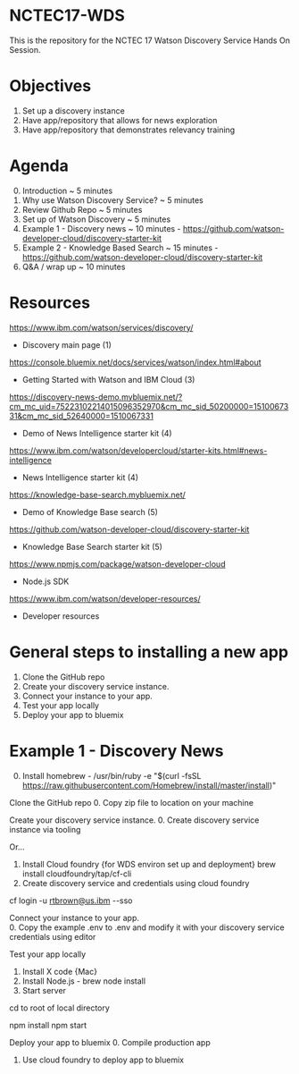 # NCTEC17-WDS

This is the repository for the NCTEC 17 Watson Discovery Service Hands On Session.

# Objectives

1. Set up a discovery instance
2. Have app/repository that allows for news exploration
3. Have app/repository that demonstrates relevancy training

# Agenda
0. Introduction ~ 5 minutes
1. Why use Watson Discovery Service? ~ 5 minutes
2. Review Github Repo ~ 5 minutes
3. Set up of Watson Discovery ~  5 minutes
4. Example 1 - Discovery news ~ 10 minutes - https://github.com/watson-developer-cloud/discovery-starter-kit
5. Example 2 - Knowledge Based Search ~ 15 minutes - https://github.com/watson-developer-cloud/discovery-starter-kit
6. Q&A / wrap up ~ 10 minutes

# Resources

https://www.ibm.com/watson/services/discovery/
- Discovery main page (1)

https://console.bluemix.net/docs/services/watson/index.html#about 
- Getting Started with Watson and IBM Cloud (3)

https://discovery-news-demo.mybluemix.net/?cm_mc_uid=75223102214015096352970&cm_mc_sid_50200000=1510067331&cm_mc_sid_52640000=1510067331
- Demo of News Intelligence starter kit (4)

https://www.ibm.com/watson/developercloud/starter-kits.html#news-intelligence
- News Intelligence starter kit (4)

https://knowledge-base-search.mybluemix.net/
- Demo of Knowledge Base search (5)

https://github.com/watson-developer-cloud/discovery-starter-kit
- Knowledge Base Search starter kit (5)

https://www.npmjs.com/package/watson-developer-cloud
- Node.js SDK

https://www.ibm.com/watson/developer-resources/
- Developer resources

# General steps to installing a new app

1. Clone the GitHub repo
2. Create your discovery service instance.
3. Connect your instance to your app.  
4. Test your app locally
5. Deploy your app to bluemix

# Example 1 - Discovery News

0. Install homebrew - /usr/bin/ruby -e "$(curl -fsSL https://raw.githubusercontent.com/Homebrew/install/master/install)"

Clone the GitHub repo
0. Copy zip file to location on your machine

Create your discovery service instance.
0. Create discovery service instance via tooling

Or…
1. Install Cloud foundry {for WDS environ set up and deployment} brew install cloudfoundry/tap/cf-cli
2. Create discovery service and credentials using cloud foundry

cf login -u rtbrown@us.ibm --sso

Connect your instance to your app.  
0. Copy the example .env to .env and modify it with your discovery service credentials using editor

Test your app locally
1. Install X code {Mac}
2. Install Node.js - brew node install
3. Start server

cd to root of local directory

npm install
npm start

Deploy your app to bluemix
0. Compile production app
1. Use cloud foundry to deploy app to bluemix

